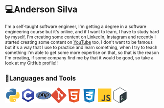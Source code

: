 # 💻Anderson Silva


I'm a self-taught software engineer, I'm getting a degree in a software engineering course but it's online, and if I want to learn, I have to study hard by myself, I'm creating some content on [LinkedIn](https://www.linkedin.com/in/anderson-silva-717179166/), [Instagram](https://www.instagram.com/anderson_josse/) and recently I started creating some content on [YouTube](https://www.youtube.com/channel/UCVT2PoI_I8i9HQjYfFFwTMA) too, I don't want to be famous but it's a way that I use to practice and learn something, when I try to teach something I'm able to get some more expertise on that, so that is the reason I'm creating, if some company find me by that it would be good, so take a look at my GitHub profile!! 

## 🧳Languages and Tools

<img src="/assets/python.svg" style="width:50px;"><img src="/assets/c.svg" style="width:50px;"><img src="/assets/php.svg" style="width:50px;"><img src="/assets/git.svg" style="width:50px;"><img src="/assets/html.svg" style="width:50px;"><img src="/assets/css.svg" style="width:50px;"><img src="/assets/js.svg" style="width:50px;"><img src="/assets/bash.svg" style="width:50px;">







